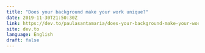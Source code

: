 ```yaml
---
title: "Does your background make your work unique?"
date: 2019-11-30T21:50:30Z
link: https://dev.to/paulasantamaria/does-your-background-make-your-work-unique-5g18?utm_medium=RSS&utm_source=news.12bit.vn
site: dev.to
language: English
draft: false
---
```

